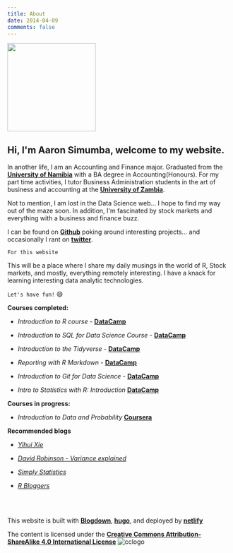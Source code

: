 ```yaml
---
title: About
date: 2014-04-09
comments: false
---
```



<img align="center" width="200" height="200" src="../../img/avatar.png">

Hi, I'm Aaron Simumba, welcome to my website.
-----------------------------------------
In another life, I am an Accounting and Finance major. Graduated from the [**University of Namibia**](http://unam.edu.na/) with a BA degree in Accounting(Honours). For my part time activities, I tutor Business Administration students in the art of business and accounting at the [**University of Zambia**](https://www.unza.zm/).

Not to mention, I am lost in the Data Science web... I hope to find my way out of the maze soon. In addition, I'm fascinated by stock markets and everything with a business and finance buzz. 

I can be found on [**Github**](https://github.com/asimumba/) poking around interesting projects... and occasionally I rant on [**twitter**](https://twitter.com/zedsamurai/).

`For this website`

This will be a place where I share my daily musings in the world of R, Stock markets, and mostly, everything remotely interesting. I have a knack for learning interesting data analytic technologies.

`Let's have fun!` :smile:

**Courses completed:**

- _Introduction to R course_ - [**DataCamp**](https://www.datacamp.com/statement-of-accomplishment/course/284ca241bbb76f34add2d7c8a7ad4d4a8167d7f2)

- _Introduction to SQL for Data Science Course_ - [**DataCamp**](https://www.datacamp.com/statement-of-accomplishment/course/9c58b5ae8c2e5918dbee19f70e9bf797686b9ddd)

- _Introduction to the Tidyverse_ - [**DataCamp**](https://www.datacamp.com/statement-of-accomplishment/course/16be4b93ba3d34ef04f69e599c6d295cf20e88f5)

- _Reporting with R Markdown_ - [**DataCamp**](https://www.datacamp.com/statement-of-accomplishment/course/22a4a32e8a42148c0c8f8e06a96003a762719f70)

- _Introduction to Git for Data Science_ - [**DataCamp**](https://www.datacamp.com/statement-of-accomplishment/course/e9f54b91a3d762e7508001880b0372315a862c50)

- _Intro to Statistics with R: Introduction_ [**DataCamp**](https://www.datacamp.com/statement-of-accomplishment/course/16da816f65c95d6322d6a68fb569a094ef683f0e) 

**Courses in progress:**

- _Introduction to Data and Probability_ [**Coursera**](https://www.coursera.org/learn/probability-intro?authMode=login)

**Recommended blogs**

- [*Yihui Xie*](https://yihui.name/en/)

- [*David Robinson - Variance explained*](http://varianceexplained.org/)

- [*Simply Statistics*](https://simplystatistics.org/)

- [*R Bloggers*](https://www.r-bloggers.com/)

<br><br>

This website is built with [**Blogdown**](https://github.com/rstudio/blogdown), [**hugo**](https://gohugo.io/), and deployed by [**netlify**](https://www.netlify.com/)

The content is licensed under the [**Creative Commons Attribution-ShareAlike 4.0 International License**](https://creativecommons.org/licenses/by-sa/4.0/)
![cclogo](https://user-images.githubusercontent.com/24398851/31635963-64f882f8-b2d1-11e7-9b98-3fbe3e08af96.png)




